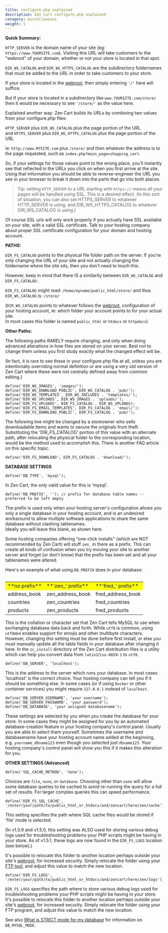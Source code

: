 ```yaml
---
title: configure.php explained 
description: Zen Cart configure.php explained 
category: miscellaneous
weight: 1 
---
```



**Quick Summary:**

`HTTP_SERVER` is the domain name of your site (eg: `https://www.YOURSITE.com`). Visiting this URL will take customers to the "webroot" of your domain, whether or not your store is located in that spot.  

`DIR_WS_CATALOG` and `DIR_WS_HTTPS_CATALOG` are the subdirectory foldernames that must be added to the URL in order to take customers to your store. 

If your store is located in the [webroot](/user/first_steps/how_do_i_install#what-is-my-webroot), then simply entering `'/'` here will suffice. 

But if your store is located in a subdirectory like `www.YOURSITE.com/store/` then it would be necessary to see `'/store/'` as the value here.  

Explained another way: Zen Cart builds its URLs by combining two values from your configure.php files: 

`HTTP_SERVER` plus `DIR_WS_CATALOG` plus the page portion of the URL  
and
`HTTPS_SERVER` plus `DIR_WS_HTTPS_CATALOG` plus the page portion of the URL  

ie: `http://www.MYSITE.com` plus `/store/` and then whatever the address is to the page requested, such as `index.php?main_page=shopping_cart`.

So, if your settings for those values point to the wrong place, you'll instantly see that reflected in the URLs you click on when you first arrive at the site. Using that information you should be able to reverse-engineer the URL you see in your browser to break it down into the parts that go into both places.  
  
> Tip: setting `HTTP_SERVER` to a URL starting with `https://` means all your pages will be handled using SSL. This *is* a desired effect.  (In this sort of situation, you can also set HTTPS_SERVER to whatever HTTP_SERVER is using, and DIR_WS_HTTPS_CATALOG to whatever DIR_WS_CATALOG is using.)

Of course SSL urls will only work properly if you actually have SSL available on your site, with a valid SSL certificate. Talk to your hosting company about proper SSL certificate configuration for your domain and hosting account.


**PATHS:**  

`DIR_FS_CATALOG` points to the physical file folder path on the server. If you're only changing the URL of your site and not actually changing the foldername where the site sits, then you don't need to touch this.  

However, keep in mind that there IS a similarity between `DIR_WS_CATALOG` and `DIR_FS_CATALOG`:  

`DIR_FS_CATALOG` might read: `/home/myname/public_html/store/` 
and thus `DIR_WS_CATALOG` is: `/store/`

(`DIR_WS_CATALOG` points to whatever follows the [webroot](/user/first_steps/how_do_i_install#what-is-my-webroot), configuration of your hosting account, 
ie: which folder your account points to for your actual site.  
In most cases this folder is named `public_html` or `htdocs` or `httpdocs`)  

**Other Paths:**

The following paths RARELY require changing, and only when doing advanced alterations in how files are stored on your server. Best not to change them unless you first study exactly what the changed effect will be.

(In fact, it is rare to see these in your configure.php file at all, unless you are intentionally overriding normal definition or are using a very old version of Zen Cart where these were not centrally defined away from common editing.)

```
define('DIR_WS_IMAGES', 'images/');  
define('DIR_WS_DOWNLOAD_PUBLIC', DIR_WS_CATALOG . 'pub/');  
define('DIR_WS_TEMPLATES', DIR_WS_INCLUDES . 'templates/');  
define('DIR_WS_UPLOADS', DIR_WS_IMAGES . 'uploads/');  
define('DIR_FS_UPLOADS', DIR_FS_CATALOG . DIR_WS_UPLOADS);  
define('DIR_FS_EMAIL_TEMPLATES', DIR_FS_CATALOG . 'email/');  
define('DIR_FS_DOWNLOAD_PUBLIC', DIR_FS_CATALOG . 'pub/');  
```

The following line might be changed by a storeowner who sells downloadable items and wants to secure the originals from theft. Substituting the 'DIR_FS_CATALOG' portion of this value with an alternate path, after relocating the physical folder to the corresponding location, would be the method used to accomplish this. There is another FAQ article on this specific topic.  

`define('DIR_FS_DOWNLOAD', DIR_FS_CATALOG . 'download/');`


**DATABASE SETTINGS**  
```
define('DB_TYPE', 'mysql');  
```
In Zen Cart, the only valid value for this is 'mysql'.  

```
define('DB_PREFIX', ''); // prefix for database table names -- preferred to be left empty  
```
The prefix is used only when your hosting server's configuration allows you only a single database in your hosting account, and is an undesired workaround to allow multiple software applications to share the same database without clashing tablenames.  
Ideally you will leave this blank, as shown here.  

Some hosting companies offering "one-click installs" (which are NOT recommended by Zen Cart) will stuff `zen_` in there as a prefix. This can create all kinds of confusion when you try moving your site to another server and forget (or don't know) that the prefix has been set and all your tablenames were altered.  

Here's an example of what using `DB_PREFIX` does in your database:  

<table width="400" align="left" class="cms_table">

<tbody>

<tr valign="top" class="cms_table_tr" style="background-color: yellow">

<td class="cms_table_td">**no prefix**</td>

<td class="cms_table_td">**'zen_' prefix**</td>

<td class="cms_table_td">**'fred_' prefix**</td>

</tr>

<tr valign="top" class="cms_table_tr">

<td class="cms_table_td">address_book</td>

<td class="cms_table_td">zen_address_book</td>

<td class="cms_table_td">fred_address_book</td>

</tr>

<tr valign="top" class="cms_table_tr">

<td class="cms_table_td">countries</td>

<td class="cms_table_td">zen_countries</td>

<td class="cms_table_td">fred_countries</td>

</tr>

<tr valign="top" class="cms_table_tr">

<td class="cms_table_td">products</td>

<td class="cms_table_td">zen_products</td>

<td class="cms_table_td">fred_products</td>

</tr>

</tbody>

</table>


```
define('DB_CHARSET', 'utf8');  
```

This is the collation or character set that Zen Cart tells MySQL to use when exchanging database data back and forth.
While `utf8` is common, using `utf8mb4` enables support for emojis and other multibyte characters. 
However, changing this setting must be done before first install, or else you must manually update all the table fields in your database after changing it here. In the `zc_install` directory of the Zen Cart distribution files is a utility which can help you convert data from `latin1`/`iso-8859-1` to `utf8`. 

```
define('DB_SERVER', 'localhost');  
```

This is the address to the server which runs your database. In most cases 'localhost' is the correct choice. Your hosting company can tell you if it should be something else. In some cases (or if using `Docker` or other container services) you might require `127.0.0.1` instead of `localhost`.

```
define('DB_SERVER_USERNAME', 'your username');  
define('DB_SERVER_PASSWORD', 'your password');  
define('DB_DATABASE', 'your assigned databasename');  
```

These settings are selected by you when you create the database for your store. In some cases they might be assigned for you by an automated database-creation feature in your hosting company's control panel. Usually you are able to select them yourself. Sometimes the username and databasename have your hosting account name added at the beginning, e.g. `yourname_dbname123` even though you selected just `dbname123`. Your hosting company's control panel will show you this if it makes this alteration for you.

**OTHER SETTINGS (Advanced)**  

```
define('SQL_CACHE_METHOD', 'none');  
```
Choices are `file`, `none`, or `database`. Choosing other than `none` will allow some database queries to be cached to avoid re-running the query for a full set of results. For larger complex queries this can speed performance.

```
define('DIR_FS_SQL_CACHE', '/enter/your/path/to/public_html_or_htdocs/and/zencart/here/zen/cache');  
```

This setting specifies the path where SQL cache files would be stored if 'file' mode is selected. 

(In v1.3.9 and v1.5.0, this setting was ALSO used for storing various debug logs used for troubleshooting problems your PHP scripts might be having in your store. As of v1.5.1, these logs are now found in the `DIR_FS_LOGS` location (see below).)

It's possible to relocate this folder to another location perhaps outside your site's [webroot](/user/first_steps/how_do_i_install#what-is-my-webroot), for increased security. 
Simply relocate the folder using your [FTP tool](/user/first_steps/useful_tools/#ftp-tools), and adjust this value to match the new location.  

```
define('DIR_FS_LOGS', '/enter/your/path/to/public_html_or_htdocs/and/zencart/here/zen/logs');  
```

`DIR_FS_LOGS` specifies the path where to store various debug logs used for troubleshooting problems your PHP scripts might be having in your store.
It's possible to relocate this folder to another location perhaps outside your site's [webroot](/user/first_steps/how_do_i_install#what-is-my-webroot), for increased security. 
Simply relocate the folder using your FTP program, and adjust this value to match the new location.  

See also [What is STRICT mode for my database](/user/troubleshooting/db_strict_mode) for information on `DB_MYSQL_MODE`. 

